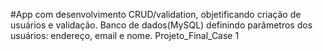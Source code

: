 #App com desenvolvimento CRUD/validation, objetificando criação de usuários e validação. Banco de dados(MySQL) definindo parâmetros dos usuários: endereço, email e nome.
Projeto_Final_Case 1
